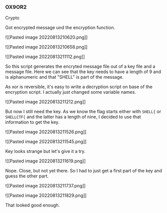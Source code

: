 ### OX9OR2
Crypto

Got encrypted message und the encryption function.

![[Pasted image 20220813210620.png]]

![[Pasted image 20220813210658.png]]

![[Pasted image 20220813211112.png]]

So this script generates the encryted message file out of a key file and a message file.
Here we can see that the key needs to have a length of 9 and is alphanumeric and that "SHELL" is part of the message.

As xor is reversible, it's easy to write a decryption script on base of the encryption script. I actually just changed some variable names.

![[Pasted image 20220813211212.png]]

But now I still need the key. As we know the flag starts either with `SHELL{` or `SHELLCTF{` and the latter has a length of nine, I decided to use that information to get the key.

![[Pasted image 20220813211526.png]]

![[Pasted image 20220813211545.png]]

Key looks strange but let's give it a try.

![[Pasted image 20220813211619.png]]

Nope. Close, but not yet there. So I had to just get a first part of the key and guess the other part.

![[Pasted image 20220813211737.png]]

![[Pasted image 20220813211829.png]]

That looked good enough.